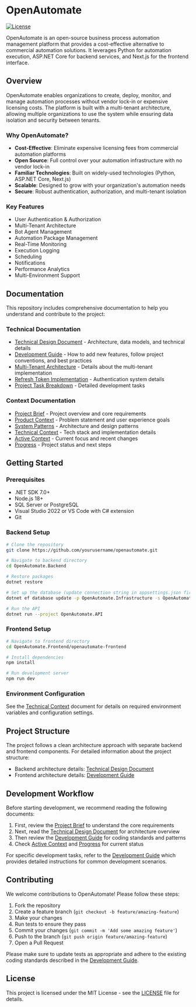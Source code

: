 # OpenAutomate

[![License](https://img.shields.io/badge/License-MIT-blue.svg)](LICENSE)

OpenAutomate is an open-source business process automation management platform that provides a cost-effective alternative to commercial automation solutions. It leverages Python for automation execution, ASP.NET Core for backend services, and Next.js for the frontend interface.

## Overview

OpenAutomate enables organizations to create, deploy, monitor, and manage automation processes without vendor lock-in or expensive licensing costs. The platform is built with a multi-tenant architecture, allowing multiple organizations to use the system while ensuring data isolation and security between tenants.

### Why OpenAutomate?

- **Cost-Effective**: Eliminate expensive licensing fees from commercial automation platforms
- **Open Source**: Full control over your automation infrastructure with no vendor lock-in
- **Familiar Technologies**: Built on widely-used technologies (Python, ASP.NET Core, Next.js)
- **Scalable**: Designed to grow with your organization's automation needs
- **Secure**: Robust authentication, authorization, and multi-tenant isolation

### Key Features

- User Authentication & Authorization
- Multi-Tenant Architecture
- Bot Agent Management
- Automation Package Management
- Real-Time Monitoring
- Execution Logging
- Scheduling
- Notifications
- Performance Analytics
- Multi-Environment Support

## Documentation

This repository includes comprehensive documentation to help you understand and contribute to the project:

### Technical Documentation

- [Technical Design Document](./techinal/TechnicalDesignDocument.md) - Architecture, data models, and technical details
- [Development Guide](./Development_Guide.md) - How to add new features, follow project conventions, and best practices
- [Multi-Tenant Architecture](./techinal/MultiTenantArchitecture.md) - Details about the multi-tenant implementation
- [Refresh Token Implementation](./techinal/RefreshTokenImplementation.md) - Authentication system details
- [Project Task Breakdown](./techinal/ProjectTaskBreakdown.md) - Detailed development tasks

### Context Documentation

- [Project Brief](./context/projectbrief.md) - Project overview and core requirements
- [Product Context](./context/productContext.md) - Problem statement and user experience goals
- [System Patterns](./context/systemPatterns.md) - Architecture and design patterns
- [Technical Context](./context/techContext.md) - Tech stack and implementation details
- [Active Context](./context/activeContext.md) - Current focus and recent changes
- [Progress](./context/progress.md) - Project status and next steps

## Getting Started

### Prerequisites

- .NET SDK 7.0+
- Node.js 18+
- SQL Server or PostgreSQL
- Visual Studio 2022 or VS Code with C# extension
- Git

### Backend Setup

```bash
# Clone the repository
git clone https://github.com/yourusername/openautomate.git

# Navigate to backend directory
cd OpenAutomate.Backend

# Restore packages
dotnet restore

# Set up the database (update connection string in appsettings.json first)
dotnet ef database update -p OpenAutomate.Infrastructure -s OpenAutomate.API

# Run the API
dotnet run --project OpenAutomate.API
```

### Frontend Setup

```bash
# Navigate to frontend directory
cd OpenAutomate.Frontend/openautomate-frontend

# Install dependencies
npm install

# Run development server
npm run dev
```

### Environment Configuration

See the [Technical Context](./context/techContext.md) document for details on required environment variables and configuration settings.

## Project Structure

The project follows a clean architecture approach with separate backend and frontend components. For detailed information about the project structure:

- Backend architecture details: [Technical Design Document](./techinal/TechnicalDesignDocument.md)
- Frontend architecture details: [Development Guide](./Development_Guide.md)

## Development Workflow

Before starting development, we recommend reading the following documents:

1. First, review the [Project Brief](./context/projectbrief.md) to understand the core requirements
2. Next, read the [Technical Design Document](./techinal/TechnicalDesignDocument.md) for architecture overview
3. Then review the [Development Guide](./Development_Guide.md) for coding standards and patterns
4. Check [Active Context](./context/activeContext.md) and [Progress](./context/progress.md) for current status

For specific development tasks, refer to the [Development Guide](./Development_Guide.md) which provides detailed instructions for common development scenarios.

## Contributing

We welcome contributions to OpenAutomate! Please follow these steps:

1. Fork the repository
2. Create a feature branch (`git checkout -b feature/amazing-feature`)
3. Make your changes
4. Run tests to ensure they pass
5. Commit your changes (`git commit -m 'Add some amazing feature'`)
6. Push to the branch (`git push origin feature/amazing-feature`)
7. Open a Pull Request

Please make sure to update tests as appropriate and adhere to the existing coding standards described in the [Development Guide](./Development_Guide.md).

## License

This project is licensed under the MIT License - see the [LICENSE](LICENSE) file for details. 